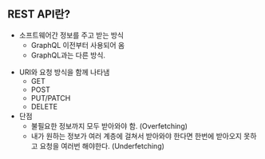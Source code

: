 ## REST API란?

- 소프트웨어간 정보를 주고 받는 방식
  - GraphQL 이전부터 사용되어 옴
  - GraphQL과는 다른 방식.

* URI와 요청 방식을 함께 나타냄
  - GET
  - POST
  - PUT/PATCH
  - DELETE
* 단점
  - 불필요한 정보까지 모두 받아와야 함. (Overfetching)
  - 내가 원하는 정보가 여러 계층에 걸쳐서 받아와야 한다면 한번에 받아오지 못하고 요청을 여러번 해야한다. (Underfetching)
